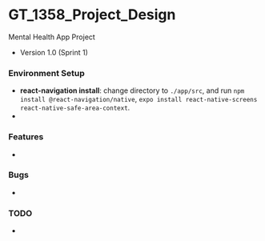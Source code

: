 # GT_1358_Project_Design

Mental Health App Project

- Version 1.0 (Sprint 1)

 ### Environment Setup

- **react-navigation install**: change directory to ```./app/src```, and run ```npm install @react-navigation/native```, ```expo install react-native-screens react-native-safe-area-context```.
- 


### Features
- 


### Bugs
- 

### TODO
- 